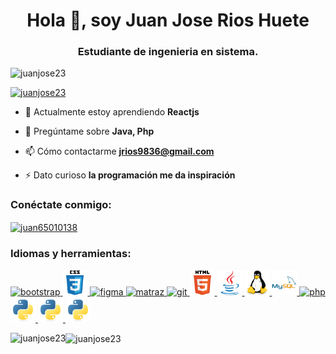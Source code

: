 <h1 align="center">Hola 👋, soy Juan Jose Rios Huete</h1>
<h3 align="center">Estudiante de ingenieria en sistema.</h3>

<p align="left"> <img src="https://komarev.com/ghpvc/?username=juanjose23&label=Profile%20views&color=0e75b6&style=flat" alt="juanjose23" /> </p>

<p align="left"> <a href=" https://github.com/ryo-ma/github-profile-trofeo"><img src="https://github-perfil-trofeo.vercel.app/?username=juanjose23" alt="juanjose23" /> </a> </p>

- 🌱 Actualmente estoy aprendiendo **Reactjs**

- 💬 Pregúntame sobre **Java, Php**

- 📫 Cómo contactarme **jrios9836@gmail.com**

- ⚡ Dato curioso **la programación me da inspiración**

<h3 align="left">Conéctate conmigo:</h3>
<p align="left">
<a href="https://twitter.com/juan65010138" target="blank"><img align="center" src="https://raw.githubusercontent.com/rahuldkjain/github-profile-readme-generator /master/src/images/icons/Social/twitter.svg" alt="juan65010138" height="30" width="40" /></a>
</p>

<h3 alinear="left">Idiomas y herramientas:</h3>
<p align="left"> <a href="https://getbootstrap.com" target="_blank" rel="noreferrer"> <img src="https://raw.githubusercontent.com/devicons/devicon /master/icons/bootstrap/bootstrap-plain-wordmark.svg" alt="bootstrap" width="40" height="40"/> </a> <a href="https://www.w3schools.com /css/" target="_blank" rel="noreferrer"> <img src="https://raw.githubusercontent.com/devicons/devicon/master/icons/css3/css3-original-wordmark.svg" alt= "css3" width="40" height="40"/> </a> <a href="https://www.figma.com/" target="_blank" rel="noreferrer"> <img src="https://www.vectorlogo.zone/logos/figma/figma-icon.svg" alt="figma" width="40" height="40"/> </a> <a href=" https://flask.palletsprojects.com/" target="_blank" rel="noreferrer"> <img src="https://www.vectorlogo.zone/logos/pocoo_flask/pocoo_flask-icon.svg" alt=" matraz" width="40" height="40"/> </a> <a href="https://git-scm.com/" target="_blank" rel="noreferrer"> <img src=" https://www.vectorlogo.zone/logos/git-scm/git-scm-icon.svg" alt="git" width="40" height="40"/> </a> <a href=" https://www.w3.org/html/"target="_blank" rel="noreferrer"> <img src="https://raw.githubusercontent.com/devicons/devicon/master/icons/html5/html5-original-wordmark.svg" alt="html5" ancho ="40" height="40"/> </a> <a href=" https://www.java.com" target="_blank" rel="noreferrer"> <img src="https://raw.githubusercontent.com/devicons/devicon/master/icons/java/java-original.svg" alt="java" width="40" height="40"/> </a> <a href="https://www. linux.org/" target="_blank" rel="noreferrer"> <img src="https://raw.githubusercontent.com/devicons/devicon/master/icons/linux/linux-original.svg" alt=" linux" width="40" height="40"/> </a> <a href="https://www.mysql.com/" target="_blank" rel="noreferrer"> <img src=" https://raw.githubusercontent.com/devicons/devicon/master/icons/mysql/mysql-original-wordmark.svg" alt="mysql" width="40" height="40"/> </a> <a href="https://www.php.net" target="_blank" rel="noreferrer"> <img src="https://raw.githubusercontent.com/devicons/devicon/master/icons/php/ php-original.svg" alt="php" ancho="40" altura="40"/> </a> <a href="https://www.python.org" target="_blank" rel=" noreferrer"> <img src="https://raw.githubusercontent.com/devicons/devicon/master/icons/python/python-original.svg" alt="python" width="40" height="40"/ > </a alt="php" ancho="40" altura="40"/> </a> <a href="https://www.python.org" target="_blank" rel="noreferrer"> <img src ="https://raw.githubusercontent.com/devicons/devicon/master/icons/python/python-original.svg" alt="python" width="40" height="40"/> </a> <alt="php" ancho="40" altura="40"/> </a> <a href="https://www.python.org" target="_blank" rel="noreferrer"> <img src ="https://raw.githubusercontent.com/devicons/devicon/master/icons/python/python-original.svg" alt="python" width="40" height="40"/> </a> 

<p><img align="left" src="https://github-readme-stats.vercel.app/api/top-langs?username=juanjose23&show_icons=true&locale=en&layout=compact" alt="juanjose23" /> </p>

<p> <img align="center" src="https://github-readme-stats.vercel.app/api?username=juanjose23&show_icons=true&locale=en" alt="juanjose23" /> </p>

